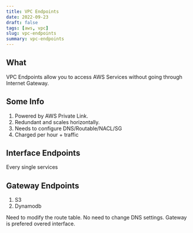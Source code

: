 ```yaml
---
title: VPC Endpoints
date: 2022-09-23
draft: false
tags: [aws, vpc]
slug: vpc-endpoints
summary: vpc-endpoints
---
```


## What

VPC Endpoints allow you to access AWS Services without going through Internet Gateway.

## Some Info

1. Powered by AWS Private Link.
1. Redundant and scales horizontally.
1. Needs to configure DNS/Routable/NACL/SG
1. Charged per hour + traffic

## Interface Endpoints

Every single services

## Gateway Endpoints

1. S3
1. Dynamodb

Need to modify the route table. No need to change DNS settings.
Gateway is prefered overed interface.
